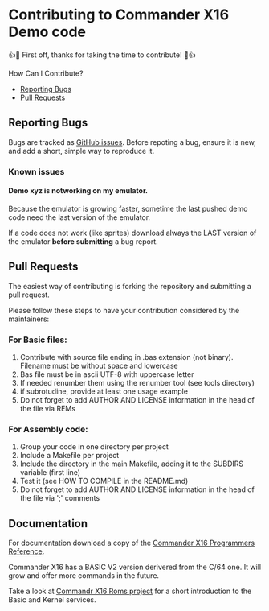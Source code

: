 
# Contributing to Commander X16 Demo code

:+1::tada: First off, thanks for taking the time to contribute! :tada::+1:


How Can I Contribute?
  * [Reporting Bugs](#reporting-bugs)
  * [Pull Requests](#pull-requests)


## Reporting Bugs
Bugs are tracked as [GitHub issues](https://guides.github.com/features/issues/).
Before repoting a bug, ensure it is new, and add a short, simple way to reproduce it.

### Known issues
#### Demo xyz is notworking on my emulator.
Because the emulator is growing faster, sometime the last pushed demo code need the last version of the emulator.

If a code does not work (like sprites) download always the LAST version of the emulator **before submitting** a bug report.

## Pull Requests
The easiest way of contributing is forking the repository and submitting a pull request.

Please follow these steps to have your contribution considered by the maintainers:

### For Basic files:
1. Contribute with source file ending in .bas extension (not binary). Filename must be without space and lowercase
2. Bas file must be in ascii UTF-8 with uppercase letter 
3. If needed renumber them using the renumber tool (see tools directory)
4. if subrotudine, provide at least one usage example
5. Do not forget to add AUTHOR AND LICENSE information in the head of the file via REMs

### For Assembly code:
1. Group your code in one directory per project
2. Include a Makefile per project
3. Include the directory in the main Makefile, adding it to the SUBDIRS variable (first line) 
4. Test it (see HOW TO COMPILE in the README.md)
5. Do not forget to add AUTHOR AND LICENSE information in the head of the file via ';' comments

## Documentation
For documentation download a copy of the [Commander X16 Programmers Reference](https://github.com/commanderx16/x16-docs).

Commander X16 has a BASIC V2 version derivered from the C/64 one. It will grow and offer more commands in the future.

Take a look at [Commandr X16 Roms project](https://github.com/commanderx16/x16-rom) for a short introduction to the Basic and Kernel services.